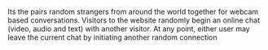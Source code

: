 Its the pairs random strangers from around the world together for webcam based conversations. Visitors to the website randomly begin an online chat (video, audio and text) with another visitor. At any point, either user may leave the current chat by initiating another random connection